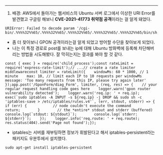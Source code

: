 ---

1. 배경: AWS에서 돌아가는 웹서비스의 Ubuntu 서버 로그에서 이상한 URI Error를 발견했고 구글링 해보니 **CVE-2021-41773 취약점 공격**이라는 걸 알게 돼었다.

```
URIError: Failed to decode param '/cgi-bin/.%%%%32%%65/.%%%%32%%65/.%%%%32%%65/.%%%%32%%65/.%%%%32%%65/bin/sh'
```

- 좀 더 찾아보니 GPON 공격이라는걸 알게 되었고 방어할 수단을 찾아보게 되었다.
- 나는 이 특정 경로로 post를 보내는 ip에 대해 Ubuntu 방화벽에 등록해 차단해버리는 방법을 시도해봤다. 잘 막히는지는 결과를 봐야 할 것 같다.

```
const { exec } = require('child_process');const rateLimit = require('express-rate-limit');// ...// create a rate limiter middlewareconst limiter = rateLimit({    windowMs: 60 * 1000, // 1 minute    max: 10, // limit each IP to 10 requests per windowMs    message: 'Too many requests from this IP, please try again later'  });app.post('/GponForm/diag_Form', limiter, (req, res) => {    // your regular request handling code goes here    logger.warn('gpon router vulnerability detected');    logger.warn('req.ip: ' + req.ip);         exec(`sudo iptables -A INPUT -s ${req.ip} -j DROP && sudo sh -c 'iptables-save > /etc/iptables/rules.v4'`, (err, stdout, stderr) => {        if (err) {            // node couldn't execute the command            return;        }        // the *entire* stdout and stderr (buffered)        console.log(`stdout: ${stdout}`);        console.log(`stderr: ${stderr}`);    });    logger.info('req.route: ' + req.route);    res.status(404).send('Page not found');});
```

- iptables는 서버를 재부팅하면 정보가 휘발된다고 해서 iptables-persistent라는 패키지도 우분투에서 설치했다.

```
sudo apt-get install iptables-persistent
```